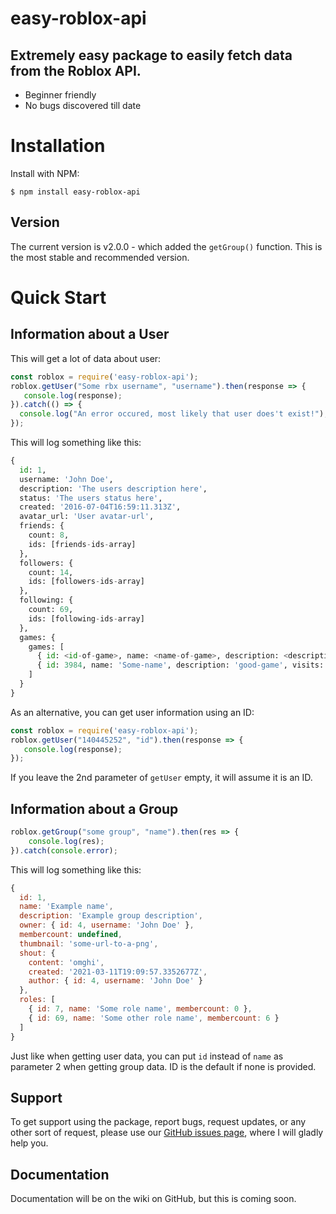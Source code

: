 # easy-roblox-api
## Extremely easy package to easily fetch data from the Roblox API.
* Beginner friendly
* No bugs discovered till date

# Installation
Install with NPM:
```
$ npm install easy-roblox-api
```
## Version
The current version is v2.0.0 - which added the `getGroup()` function. This is the most stable and recommended version.

# Quick Start
## Information about a User
This will get a lot of data about user:
```js
const roblox = require('easy-roblox-api');
roblox.getUser("Some rbx username", "username").then(response => {
   console.log(response); 
}).catch(() => {
  console.log("An error occured, most likely that user does't exist!");
});
```

This will log something like this:
```python
{
  id: 1,
  username: 'John Doe',
  description: 'The users description here',
  status: 'The users status here',
  created: '2016-07-04T16:59:11.313Z',
  avatar_url: 'User avatar-url',
  friends: {
    count: 8,
    ids: [friends-ids-array]
  },
  followers: {
    count: 14,
    ids: [followers-ids-array]
  },
  following: {
    count: 69,
    ids: [following-ids-array]
  },
  games: {
    games: [
      { id: <id-of-game>, name: <name-of-game>, description: <description-of-game>, visits: <game-visits-count> },
      { id: 3984, name: 'Some-name', description: 'good-game', visits: 3000 }
    ]
  }
}
```
As an alternative, you can get user information using an ID:
```js
const roblox = require('easy-roblox-api');
roblox.getUser("140445252", "id").then(response => {
   console.log(response); 
});
```
If you leave the 2nd parameter of `getUser` empty, it will assume it is an ID.

## Information about a Group

```js
roblox.getGroup("some group", "name").then(res => {
    console.log(res);
}).catch(console.error);
```
This will log something like this:
```js
{
  id: 1,
  name: 'Example name',
  description: 'Example group description',
  owner: { id: 4, username: 'John Doe' },
  membercount: undefined,
  thumbnail: 'some-url-to-a-png',
  shout: {
    content: 'omghi',
    created: '2021-03-11T19:09:57.3352677Z',
    author: { id: 4, username: 'John Doe' }
  },
  roles: [
    { id: 7, name: 'Some role name', membercount: 0 },
    { id: 69, name: 'Some other role name', membercount: 6 }
  ]
}
```

Just like when getting user data, you can put `id` instead of `name` as parameter 2 when getting group data. ID is the default if none is provided.


## Support
To get support using the package, report bugs, request updates, or any other sort of request, please use our [GitHub issues page](https://github.com/Yankue/easy-roblox-api/issues), where I will gladly help you.

## Documentation
Documentation will be on the wiki on GitHub, but this is coming soon.
